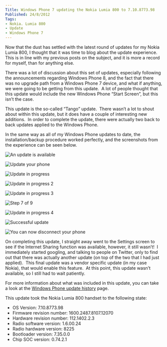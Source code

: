 ```yaml
---
Title: Windows Phone 7 updating the Nokia Lumia 800 to 7.10.8773.98
Published: 24/8/2012
Tags:
- Nokia. Lumia 800
- Update
- Windows Phone 7
---
```


Now that the dust has settled with the latest round of updates for my Nokia Lumia 800, I thought that it was time to blog about the update experience.  This is in line with my previous posts on the subject, and it is more a record for myself, than for anything else.

There was a lot of discussion about this set of updates, especially following the announcements regarding Windows Phone 8, and the fact that there was no upgrade path from a Windows Phone 7 device, and what if anything, we were going to be getting from this update.  A lot of people thought that this update would include the new Windows Phone “Start Screen”, but this isn’t the case.

This update is the so-called “Tango” update.  There wasn’t a lot to shout about within this update, but it does have a couple of interesting new additions.  In order to complete the update, there were actually two back to back updates applied to the Windows Phone.

In the same way as all of my Windows Phone updates to date, the installation/backup procedure worked perfectly, and the screenshots from the experience can be seen below.

![An update is available](https://gep13wpstorage.blob.core.windows.net/gep13/2012/8/24/2012-07-23_2129.png)

![Update your phone](https://gep13wpstorage.blob.core.windows.net/gep13/2012/8/24/2012-07-23_2130.png)

![Update in progress](https://gep13wpstorage.blob.core.windows.net/gep13/2012/8/24/2012-07-23_2131.png)

![Update in progress 2](https://gep13wpstorage.blob.core.windows.net/gep13/2012/8/24/2012-07-23_2147.png)

![Update in progress 3](https://gep13wpstorage.blob.core.windows.net/gep13/2012/8/24/2012-07-23_2147_001.png)

![Step 7 of 9](https://gep13wpstorage.blob.core.windows.net/gep13/2012/8/24/2012-07-23_2158.png)

![Update in progress 4](https://gep13wpstorage.blob.core.windows.net/gep13/2012/8/24/2012-07-23_2211.png)

![Successful update](https://gep13wpstorage.blob.core.windows.net/gep13/2012/8/24/2012-07-23_2211_001.png)

![You can now disconnect your phone](https://gep13wpstorage.blob.core.windows.net/gep13/2012/8/24/2012-07-23_2211_002.png)

On completing this update, I straight away went to the Settings screen to see if the Internet Sharing function was available, however, it still wasn’t!  I immediately started googling, and talking to people on Twitter, only to find out that there was actually another update (on top of the two that I had just applied).  This final update was a vendor specific update (in my case Nokia), that would enable this feature.  At this point, this update wasn’t available, so I still had to wait patiently.

For more information about what was included in this update, you can take a look at the [Windows Phone update history](http://www.microsoft.com/windowsphone/en-us/howto/wp7/basics/update-history.aspx) page.

This update took the Nokia Lumia 800 handset to the following state:

- OS Version: 7.10.8773.98
- Firmware revision number: 1600.2487.8107.12070
- Hardware revision number: 112.1402.2.3
- Radio software version: 1.6.00.24
- Radio hardware version: 8225
- Bootloader version: 7.35.0.0
- Chip SOC version: 0.74.2.1

